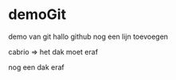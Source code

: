 

# demoGit
demo van git
hallo github
nog een lijn toevoegen


cabrio => het dak moet eraf

nog een dak eraf
